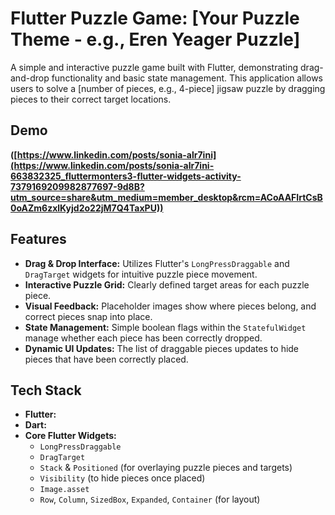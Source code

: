 # Flutter Puzzle Game: [Your Puzzle Theme - e.g., Eren Yeager Puzzle]

A simple and interactive puzzle game built with Flutter, demonstrating drag-and-drop functionality and basic state management. This application allows users to solve a [number of pieces, e.g., 4-piece] jigsaw puzzle by dragging pieces to their correct target locations.

##  Demo

**([https://www.linkedin.com/posts/sonia-alr7ini](https://www.linkedin.com/posts/sonia-alr7ini-663832325_fluttermonters3-flutter-widgets-activity-7379169209982877697-9d8B?utm_source=share&utm_medium=member_desktop&rcm=ACoAAFIrtCsB0oAZm6zxlKyjd2o22jM7Q4TaxPU))**

## Features

*   **Drag & Drop Interface:** Utilizes Flutter's `LongPressDraggable` and `DragTarget` widgets for intuitive puzzle piece movement.
*   **Interactive Puzzle Grid:** Clearly defined target areas for each puzzle piece.
*   **Visual Feedback:** Placeholder images show where pieces belong, and correct pieces snap into place.
*   **State Management:** Simple boolean flags within the `StatefulWidget` manage whether each piece has been correctly dropped.
*   **Dynamic UI Updates:** The list of draggable pieces updates to hide pieces that have been correctly placed.

## Tech Stack

*   **Flutter:** 
*   **Dart:** 
*   **Core Flutter Widgets:**
    *   `LongPressDraggable`
    *   `DragTarget`
    *   `Stack` & `Positioned` (for overlaying puzzle pieces and targets)
    *   `Visibility` (to hide pieces once placed)
    *   `Image.asset`
    *   `Row`, `Column`, `SizedBox`, `Expanded`, `Container` (for layout)
